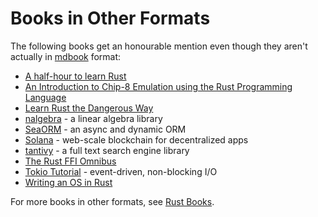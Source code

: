 # Books in Other Formats

The following books get an honourable mention even though they aren't actually in
[mdbook](https://github.com/rust-lang/mdBook) format:

* [A half-hour to learn Rust](https://fasterthanli.me/articles/a-half-hour-to-learn-rust)
* [An Introduction to Chip-8 Emulation using the Rust Programming Language](https://github.com/aquova/chip8-book/releases)
* [Learn Rust the Dangerous Way](http://cliffle.com/p/dangerust/)
* [nalgebra](https://nalgebra.org/docs/) - a linear algebra library
* [SeaORM](https://www.sea-ql.org/SeaORM/docs/index) - an async and dynamic ORM
* [Solana](https://docs.solana.com/) - web-scale blockchain for decentralized apps
* [tantivy](https://tantivy-search.github.io/examples/basic_search.html) - a full text search engine library
* [The Rust FFI Omnibus](http://jakegoulding.com/rust-ffi-omnibus/)
* [Tokio Tutorial](https://tokio.rs/tokio/tutorial) - event-driven, non-blocking I/O
* [Writing an OS in Rust](https://os.phil-opp.com/)

For more books in other formats, see [Rust
Books](https://github.com/sger/RustBooks).
